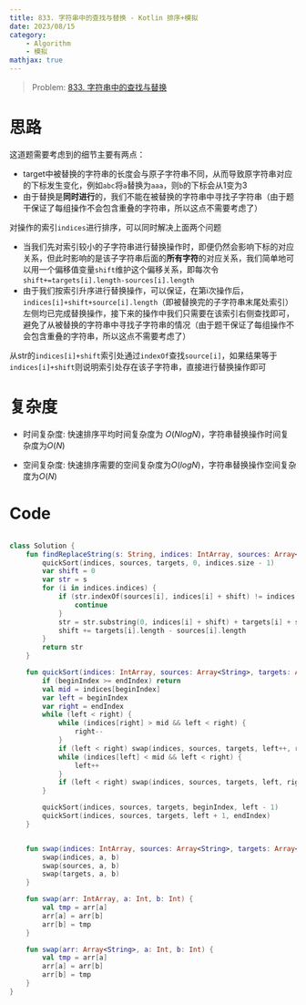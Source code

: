 ```yaml
---
title: 833. 字符串中的查找与替换 - Kotlin 排序+模拟
date: 2023/08/15
category: 
    - Algorithm
    - 模拟
mathjax: true
---
```

> Problem: [833. 字符串中的查找与替换](https://leetcode.cn/problems/find-and-replace-in-string/description/)

# 思路
这道题需要考虑到的细节主要有两点：
- target中被替换的字符串的长度会与原子字符串不同，从而导致原字符串对应的下标发生变化，例如`abc`将`a`替换为`aaa`，则`b`的下标会从1变为3
- 由于替换是**同时进行**的，我们不能在被替换的字符串中寻找子字符串（由于题干保证了每组操作不会包含重叠的字符串，所以这点不需要考虑了）

对操作的索引`indices`进行排序，可以同时解决上面两个问题
- 当我们先对索引较小的子字符串进行替换操作时，即便仍然会影响下标的对应关系，但此时影响的是该子字符串后面的**所有字符**的对应关系，我们简单地可以用一个偏移值变量`shift`维护这个偏移关系，即每次令`shift+=targets[i].length-sources[i].length`
- 由于我们按索引升序进行替换操作，可以保证，在第i次操作后，`indices[i]+shift+source[i].length`（即被替换完的子字符串末尾处索引）左侧均已完成替换操作，接下来的操作中我们只需要在该索引右侧查找即可，避免了从被替换的字符串中寻找子字符串的情况（由于题干保证了每组操作不会包含重叠的字符串，所以这点不需要考虑了）


从str的`indices[i]+shift`索引处通过`indexOf`查找`source[i]`，如果结果等于`indices[i]+shift`则说明索引处存在该子字符串，直接进行替换操作即可

# 复杂度
- 时间复杂度: 快速排序平均时间复杂度为 $O(NlogN)$，字符串替换操作时间复杂度为$O(N)$

- 空间复杂度: 快速排序需要的空间复杂度为$O(logN)$，字符串替换操作空间复杂度为$O(N)$

# Code
```Kotlin 

class Solution {
    fun findReplaceString(s: String, indices: IntArray, sources: Array<String>, targets: Array<String>): String {
        quickSort(indices, sources, targets, 0, indices.size - 1)
        var shift = 0
        var str = s
        for (i in indices.indices) {
            if (str.indexOf(sources[i], indices[i] + shift) != indices[i] + shift) {
                continue
            }
            str = str.substring(0, indices[i] + shift) + targets[i] + str.substring(indices[i] + shift + sources[i].length)
            shift += targets[i].length - sources[i].length
        }
        return str
    }

    fun quickSort(indices: IntArray, sources: Array<String>, targets: Array<String>, beginIndex: Int, endIndex: Int) {
        if (beginIndex >= endIndex) return
        val mid = indices[beginIndex]
        var left = beginIndex
        var right = endIndex
        while (left < right) {
            while (indices[right] > mid && left < right) {
                right--
            }
            if (left < right) swap(indices, sources, targets, left++, right)
            while (indices[left] < mid && left < right) {
                left++
            }
            if (left < right) swap(indices, sources, targets, left, right--)
        }

        quickSort(indices, sources, targets, beginIndex, left - 1)
        quickSort(indices, sources, targets, left + 1, endIndex)
    }


    fun swap(indices: IntArray, sources: Array<String>, targets: Array<String>, a: Int, b: Int) {
        swap(indices, a, b)
        swap(sources, a, b)
        swap(targets, a, b)
    }

    fun swap(arr: IntArray, a: Int, b: Int) {
        val tmp = arr[a]
        arr[a] = arr[b]
        arr[b] = tmp
    }

    fun swap(arr: Array<String>, a: Int, b: Int) {
        val tmp = arr[a]
        arr[a] = arr[b]
        arr[b] = tmp
    }
}
```
